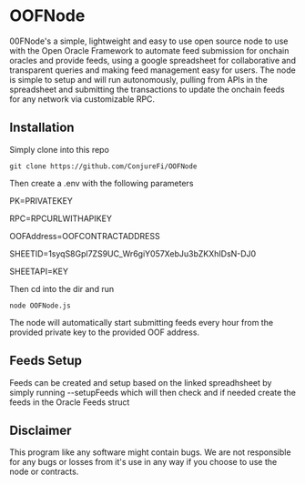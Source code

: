 # OOFNode
00FNode's a simple, lightweight and easy to use open source node to use with the Open Oracle Framework to automate feed submission for onchain oracles and provide feeds, using a google spreadsheet for collaborative and transparent queries and making feed management easy for users. The node is simple to setup and will run autonomously, pulling from APIs in the spreadsheet and submitting the transactions to update the onchain feeds for any network via customizable RPC. 

## Installation
Simply clone into this repo

`git clone https://github.com/ConjureFi/OOFNode`

Then create a .env with the following parameters

PK=PRIVATEKEY

RPC=RPCURLWITHAPIKEY

OOFAddress=OOFCONTRACTADDRESS

SHEETID=1syqS8Gpl7ZS9UC_Wr6giY057XebJu3bZKXhIDsN-DJ0

SHEETAPI=KEY



Then cd into the dir and run

`node OOFNode.js`

The node will automatically start submitting feeds every hour from the provided private key to the provided OOF address.

## Feeds Setup
Feeds can be created and setup based on the linked spreadhsheet by simply running
--setupFeeds
which will then check and if needed create the feeds in the Oracle Feeds struct

## Disclaimer
This program like any software might contain bugs. We are not responsible for any bugs or losses from it's use in any way if you choose to use the node or contracts.
